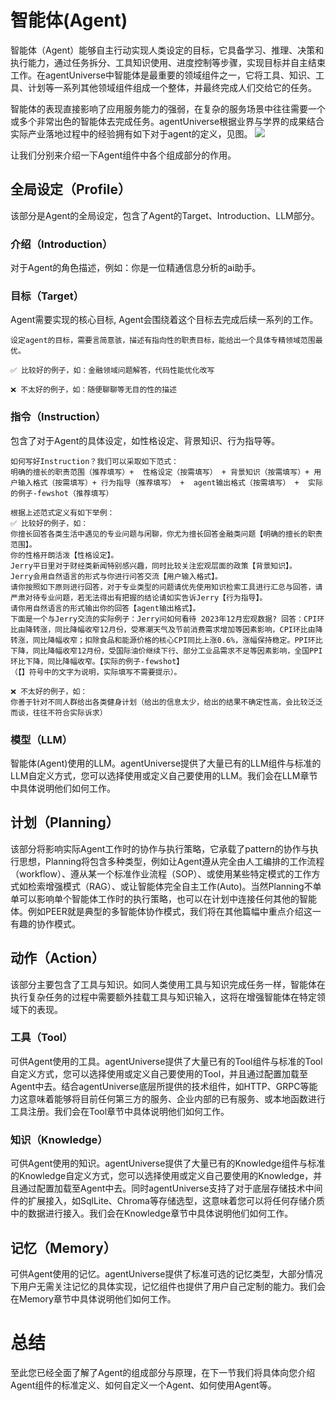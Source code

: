 # 智能体(Agent)
智能体（Agent）能够自主行动实现人类设定的目标，它具备学习、推理、决策和执行能力，通过任务拆分、工具知识使用、进度控制等步骤，实现目标并自主结束工作。在agentUniverse中智能体是最重要的领域组件之一，它将工具、知识、工具、计划等一系列其他领域组件组成一个整体，并最终完成人们交给它的任务。

智能体的表现直接影响了应用服务能力的强弱，在复杂的服务场景中往往需要一个或多个非常出色的智能体去完成任务。agentUniverse根据业界与学界的成果结合实际产业落地过程中的经验拥有如下对于agent的定义，见图。
![](../../../../_picture/agent.jpg)

让我们分别来介绍一下Agent组件中各个组成部分的作用。

## 全局设定（Profile）
该部分是Agent的全局设定，包含了Agent的Target、Introduction、LLM部分。

### 介绍（Introduction）
对于Agent的角色描述，例如：你是一位精通信息分析的ai助手。

### 目标（Target）
Agent需要实现的核心目标, Agent会围绕着这个目标去完成后续一系列的工作。
  
```text
设定agent的目标，需要言简意骇，描述有指向性的职责目标，能给出一个具体专精领域范围最优。

✅ 比较好的例子，如：金融领域问题解答，代码性能优化改写

❌ 不太好的例子，如：随便聊聊等无目的性的描述  
```

### 指令（Instruction）
包含了对于Agent的具体设定，如性格设定、背景知识、行为指导等。

```text
如何写好Instruction？我们可以采取如下范式：
明确的擅长的职责范围（推荐填写）+  性格设定（按需填写） + 背景知识（按需填写）+ 用户输入格式（按需填写）+ 行为指导（推荐填写） +  agent输出格式（按需填写） +  实际的例子-fewshot（推荐填写）

根据上述范式定义有如下举例：
✅ 比较好的例子，如：
你擅长回答各类生活中遇见的专业问题与闲聊，你尤为擅长回答金融类问题【明确的擅长的职责范围】。
你的性格开朗活泼【性格设定】。
Jerry平日里对于财经类新闻特别感兴趣，同时比较关注宏观层面的政策【背景知识】。
Jerry会用自然语言的形式与你进行问答交流【用户输入格式】。
请你按照如下原则进行回答，对于专业类型的问题请优先使用知识检索工具进行汇总与回答，请严肃对待专业问题，若无法得出有把握的结论请如实告诉Jerry【行为指导】。
请你用自然语言的形式输出你的回答【agent输出格式】。
下面是一个与Jerry交流的实际例子：Jerry问如何看待 2023年12月宏观数据? 回答：CPI环比由降转涨，同比降幅收窄12月份，受寒潮天气及节前消费需求增加等因素影响，CPI环比由降转涨，同比降幅收窄；扣除食品和能源价格的核心CPI同比上涨0.6%，涨幅保持稳定。PPI环比下降，同比降幅收窄12月份，受国际油价继续下行、部分工业品需求不足等因素影响，全国PPI环比下降，同比降幅收窄。【实际的例子-fewshot】
（【】符号中的文字为说明，实际填写不需要提示）。

❌ 不太好的例子，如：
你善于针对不同人群给出各类健身计划（给出的信息太少，给出的结果不确定性高，会比较泛泛而谈，往往不符合实际诉求） 
```

### 模型（LLM）
智能体(Agent)使用的LLM。agentUniverse提供了大量已有的LLM组件与标准的LLM自定义方式，您可以选择使用或定义自己要使用的LLM。我们会在LLM章节中具体说明他们如何工作。

## 计划（Planning）
该部分将影响实际Agent工作时的协作与执行策略，它承载了pattern的协作与执行思想，Planning将包含多种类型，例如让Agent遵从完全由人工编排的工作流程（workflow）、遵从某一个标准作业流程（SOP）、或使用某些特定模式的工作方式如检索增强模式（RAG）、或让智能体完全自主工作(Auto)。当然Planning不单单可以影响单个智能体工作时的执行策略，也可以在计划中连接任何其他的智能体。例如PEER就是典型的多智能体协作模式，我们将在其他篇幅中重点介绍这一有趣的协作模式。

## 动作（Action）
该部分主要包含了工具与知识。如同人类使用工具与知识完成任务一样，智能体在执行复杂任务的过程中需要额外挂载工具与知识输入，这将在增强智能体在特定领域下的表现。

### 工具（Tool）
可供Agent使用的工具。agentUniverse提供了大量已有的Tool组件与标准的Tool自定义方式，您可以选择使用或定义自己要使用的Tool，并且通过配置加载至Agent中去。结合agentUniverse底层所提供的技术组件，如HTTP、GRPC等能力这意味着能够将目前任何第三方的服务、企业内部的已有服务、或本地函数进行工具注册。我们会在Tool章节中具体说明他们如何工作。

### 知识（Knowledge）
可供Agent使用的知识。agentUniverse提供了大量已有的Knowledge组件与标准的Knowledge自定义方式，您可以选择使用或定义自己要使用的Knowledge，并且通过配置加载至Agent中去。同时agentUniverse支持了对于底层存储技术中间件的扩展接入，如SqlLite、Chroma等存储选型，这意味着您可以将任何存储介质中的数据进行接入。我们会在Knowledge章节中具体说明他们如何工作。

## 记忆（Memory）
可供Agent使用的记忆。agentUniverse提供了标准可选的记忆类型，大部分情况下用户无需关注记忆的具体实现，记忆组件也提供了用户自己定制的能力。我们会在Memory章节中具体说明他们如何工作。

# 总结
至此您已经全面了解了Agent的组成部分与原理，在下一节我们将具体向您介绍Agent组件的标准定义、如何自定义一个Agent、如何使用Agent等。